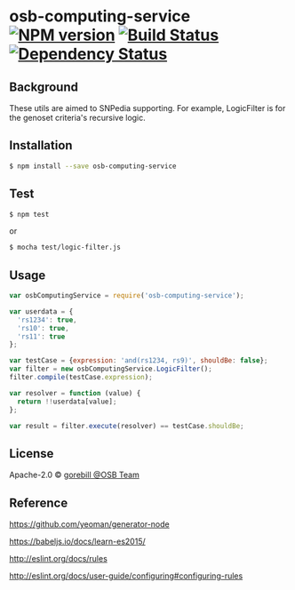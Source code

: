 # osb-computing-service [![NPM version][npm-image]][npm-url] [![Build Status][travis-image]][travis-url] [![Dependency Status][daviddm-image]][daviddm-url]
> 

## Background
These utils are aimed to SNPedia supporting. For example, LogicFilter is for the genoset criteria's recursive logic.


## Installation

```sh
$ npm install --save osb-computing-service
```

## Test
```sh
$ npm test
```

or

```sh
$ mocha test/logic-filter.js
```

## Usage

```js
var osbComputingService = require('osb-computing-service');

var userdata = {
  'rs1234': true,
  'rs10': true,
  'rs11': true
};

var testCase = {expression: 'and(rs1234, rs9)', shouldBe: false};
var filter = new osbComputingService.LogicFilter();
filter.compile(testCase.expression);

var resolver = function (value) {
  return !!userdata[value];
};

var result = filter.execute(resolver) == testCase.shouldBe;

```
## License

Apache-2.0 © [gorebill @OSB Team]()


[npm-image]: https://badge.fury.io/js/osb-computing-service.svg
[npm-url]: https://npmjs.org/package/osb-computing-service
[travis-image]: https://travis-ci.org/gorebill@163.com/osb-computing-service.svg?branch=master
[travis-url]: https://travis-ci.org/gorebill@163.com/osb-computing-service
[daviddm-image]: https://david-dm.org/gorebill@163.com/osb-computing-service.svg?theme=shields.io
[daviddm-url]: https://david-dm.org/gorebill@163.com/osb-computing-service




## Reference
 
https://github.com/yeoman/generator-node

https://babeljs.io/docs/learn-es2015/

http://eslint.org/docs/rules

http://eslint.org/docs/user-guide/configuring#configuring-rules











